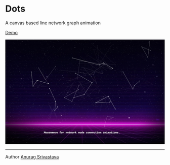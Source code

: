 # Dots

A canvas based line network graph animation

[Demo](https://envisagecyberart.in/projects/animations/dots/)

![Screenshot1](Screenshot-1.jpg?raw=true)

___
Author [Anurag Srivastava](http://www.envisagecyberart.in)